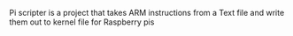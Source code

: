 Pi scripter is a project that takes ARM instructions from a Text file and write them out to kernel file for Raspberry pis
